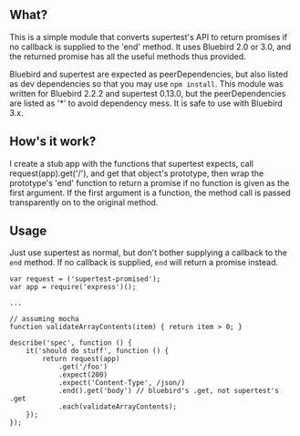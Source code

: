 ## What?

This is a simple module that converts supertest's API to return promises if no callback is supplied to the 'end' method. It uses Bluebird 2.0 or 3.0, and the returned promise has all the useful methods thus provided.

Bluebird and supertest are expected as peerDependencies, but also listed as dev dependencies so that you may use `npm install`. This module was written for Bluebird 2.2.2 and supertest 0.13.0, but the peerDependencies are listed as '*' to avoid dependency mess. It is safe to use with Bluebird 3.x.

## How's it work?

I create a stub app with the functions that supertest expects, call request(app).get('/'), and get that object's prototype, then wrap the prototype's 'end' function to return a promise if no function is given as the first argument. If the first argument is a function, the method call is passed transparently on to the original method.

## Usage

Just use supertest as normal, but don't bother supplying a callback to the `end` method. If no callback is supplied, `end` will return a promise instead.

    var request = ('supertest-promised');
    var app = require('express')();

    ...

    // assuming mocha
    function validateArrayContents(item) { return item > 0; }

    describe('spec', function () {
        it('should do stuff', function () {
            return request(app)
                .get('/foo')
                .expect(200)
                .expect('Content-Type', /json/)
                .end().get('body') // bluebird's .get, not supertest's .get
                .each(validateArrayContents);
        });
    });
